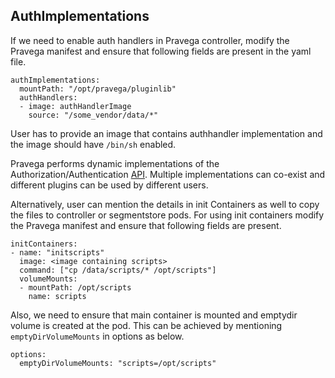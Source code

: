 ## AuthImplementations

If we need to enable auth handlers in Pravega controller, modify the Pravega manifest and ensure that following fields are present in the yaml file.

```
authImplementations:
  mountPath: "/opt/pravega/pluginlib"
  authHandlers:
  - image: authHandlerImage
    source: "/some_vendor/data/*"
```  

User has to provide an image that contains authhandler implementation and the image should have `/bin/sh` enabled.

Pravega performs dynamic implementations of the Authorization/Authentication [API](https://github.com/pravega/pravega/blob/master/documentation/src/docs/auth/auth-plugin.md). Multiple implementations can co-exist and different plugins can be used by different users.


Alternatively, user can mention the details in init Containers as well to copy the files to controller or segmentstore pods. For using init containers modify the  Pravega manifest and ensure that following fields are present.

```
initContainers:
- name: "initscripts"
  image: <image containing scripts>
  command: ["cp /data/scripts/* /opt/scripts"]
  volumeMounts:
  - mountPath: /opt/scripts
    name: scripts
```
Also, we need to ensure that main container is mounted and emptydir volume is created at the pod. This can be achieved by mentioning `emptyDirVolumeMounts` in options as below.

```
options:
  emptyDirVolumeMounts: "scripts=/opt/scripts"
```
